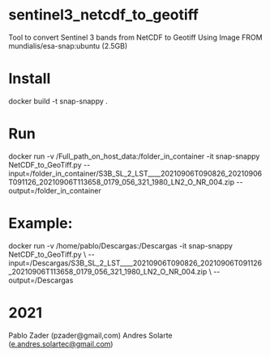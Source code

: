 # sentinel3_netcdf_to_geotiff
Tool to convert Sentinel 3 bands from NetCDF to Geotiff
Using Image FROM mundialis/esa-snap:ubuntu (2.5GB)

# Install
docker build -t snap-snappy .

# Run 

docker run -v /Full_path_on_host_data:/folder_in_container -it snap-snappy  NetCDF_to_GeoTiff.py 
	--input=/folder_in_container/S3B_SL_2_LST____20210906T090826_20210906T091126_20210906T113658_0179_056_321_1980_LN2_O_NR_004.zip 
	--output=/folder_in_container


# Example:
docker run -v /home/pablo/Descargas:/Descargas -it snap-snappy  NetCDF_to_GeoTiff.py \ 
		--input=/Descargas/S3B_SL_2_LST____20210906T090826_20210906T091126_20210906T113658_0179_056_321_1980_LN2_O_NR_004.zip \ 
		--output=/Descargas

# 2021
Pablo Zader (pzader@gmail,com) 
Andres Solarte (e.andres.solartec@gmail.com)
